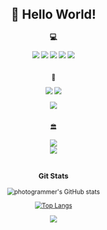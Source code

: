 <div align = center>
  <h1> 👋 Hello World!</h1>
 
 
  
  <h3> 💻 </h3>
 
  <img src="https://img.shields.io/badge/-C-A8B9CC?style=for-the-badge&logo=C&logoColor=white">
  
  <img src="https://img.shields.io/badge/-C++-00599C?style=for-the-badge&logo=Cplusplus&logoColor=white">
  
  <img src="https://img.shields.io/badge/-JavaScript-F7DF1E?style=for-the-badge&logo=JavaScript&logoColor=white">
  
  <!--<img src="https://img.shields.io/badge/-React-61DAFB?style=for-the-badge&logo=React&logoColor=white"> -->
  
  <img src="https://img.shields.io/badge/-Node.js-339933?style=for-the-badge&logo=Node.js&logoColor=white">
  
  <img src="https://img.shields.io/badge/-Python-3776AB?style=for-the-badge&logo=Python&logoColor=white">

  <br> 📸
  
  <img src="https://img.shields.io/badge/-Lightroom-31A8FF?style=for-the-badge&logo=Adobe Lightroom&logoColor=white">
  <img src="https://img.shields.io/badge/-Photoshop-160b8c?style=for-the-badge&logo=Adobe Photoshop&logoColor=white">
  
  <a href="https://junephotography.myportfolio.com"> <img src="https://img.shields.io/badge/link-Photography Portfolio-black?style=for-the-badge"></a>
  
  
  <br> 🏛️
   <div>
     <img src="https://img.shields.io/badge/BoostCamp_Web-Challenge_21.07~08-blue?style=for-the-badge">
  </div>
  <div>
     <img src="https://img.shields.io/badge/Seoul-CADET_2022.03~-black?style=for-the-badge&logo=42">
   </div>
  <br>




  
</div>

<div align = center>
  <h3> Git Stats </h3>
  
![photogrammer's GitHub stats](https://github-readme-stats.vercel.app/api?username=JuneParkCode&count_private=true&show_icons=true&theme=react&hide_border=1)
  
  [![Top Langs](https://github-readme-stats.vercel.app/api/top-langs/?username=JuneParkCode&theme=react&layout=compact&hide_border=1&count_private=true)](https://github.com/anuraghazra/github-readme-stats)

</div>
<div align = center>
  <a href="https://photogrammers.tistory.com"> <img src="https://img.shields.io/badge/link-Blog-ff7700?style=for-the-badge"></a>
  </div>



<!---
JuneParkCode/JuneParkCode is a ✨ special ✨ repository because its `README.md` (this file) appears on your GitHub profile.
You can click the Preview link to take a look at your changes.
--->
